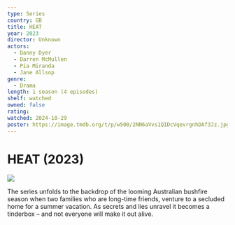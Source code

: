 ```yaml
---
type: Series
country: GB
title: HEAT
year: 2023
director: Unknown
actors:
  - Danny Dyer
  - Darren McMullen
  - Pia Miranda
  - Jane Allsop
genre:
  - Drama
length: 1 season (4 episodes)
shelf: watched
owned: false
rating:
watched: 2024-10-29
poster: https://image.tmdb.org/t/p/w500/2NN6aVvs1QIDcVqevrgnhDAf3Jz.jpg
---
```


# HEAT (2023)

![](https://image.tmdb.org/t/p/w500/2NN6aVvs1QIDcVqevrgnhDAf3Jz.jpg)

The series unfolds to the backdrop of the looming Australian bushfire season when two families who are long-time friends, venture to a secluded home for a summer vacation. As secrets and lies unravel it becomes a tinderbox – and not everyone will make it out alive.